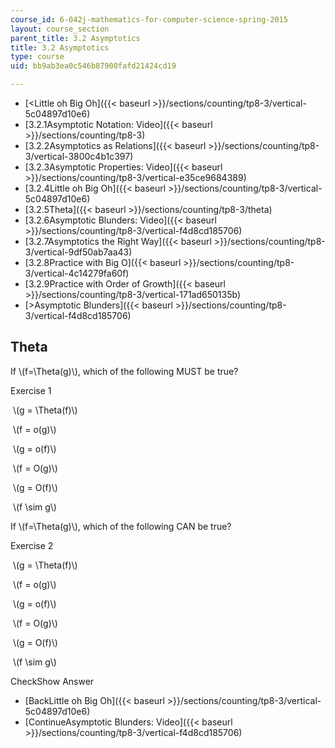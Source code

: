 ```yaml
---
course_id: 6-042j-mathematics-for-computer-science-spring-2015
layout: course_section
parent_title: 3.2 Asymptotics
title: 3.2 Asymptotics
type: course
uid: bb9ab3ea0c546b87900fafd21424cd19

---
```


*   [<Little oh Big Oh]({{< baseurl >}}/sections/counting/tp8-3/vertical-5c04897d10e6)
*   [3.2.1Asymptotic Notation: Video]({{< baseurl >}}/sections/counting/tp8-3)
*   [3.2.2Asymptotics as Relations]({{< baseurl >}}/sections/counting/tp8-3/vertical-3800c4b1c397)
*   [3.2.3Asymptotic Properties: Video]({{< baseurl >}}/sections/counting/tp8-3/vertical-e35ce9684389)
*   [3.2.4Little oh Big Oh]({{< baseurl >}}/sections/counting/tp8-3/vertical-5c04897d10e6)
*   [3.2.5Theta]({{< baseurl >}}/sections/counting/tp8-3/theta)
*   [3.2.6Asymptotic Blunders: Video]({{< baseurl >}}/sections/counting/tp8-3/vertical-f4d8cd185706)
*   [3.2.7Asymptotics the Right Way]({{< baseurl >}}/sections/counting/tp8-3/vertical-9df50ab7aa43)
*   [3.2.8Practice with Big O]({{< baseurl >}}/sections/counting/tp8-3/vertical-4c14279fa60f)
*   [3.2.9Practice with Order of Growth]({{< baseurl >}}/sections/counting/tp8-3/vertical-171ad650135b)
*   [\>Asymptotic Blunders]({{< baseurl >}}/sections/counting/tp8-3/vertical-f4d8cd185706)

Theta
-----

If \\(f=\\Theta(g)\\), which of the following MUST be true?

Exercise 1

&nbsp;\\(g = \\Theta(f)\\)&nbsp;

&nbsp;\\(f = o(g)\\)&nbsp;

&nbsp;\\(g = o(f)\\)&nbsp;

&nbsp;\\(f = O(g)\\)&nbsp;

&nbsp;\\(g = O(f)\\)&nbsp;

&nbsp;\\(f \\sim g\\)&nbsp;

If \\(f=\\Theta(g)\\), which of the following CAN be true?

Exercise 2

&nbsp;\\(g = \\Theta(f)\\)&nbsp;

&nbsp;\\(f = o(g)\\)&nbsp;

&nbsp;\\(g = o(f)\\)&nbsp;

&nbsp;\\(f = O(g)\\)&nbsp;

&nbsp;\\(g = O(f)\\)&nbsp;

&nbsp;\\(f \\sim g\\)&nbsp;

CheckShow Answer

*   [BackLittle oh Big Oh]({{< baseurl >}}/sections/counting/tp8-3/vertical-5c04897d10e6)
*   [ContinueAsymptotic Blunders: Video]({{< baseurl >}}/sections/counting/tp8-3/vertical-f4d8cd185706)